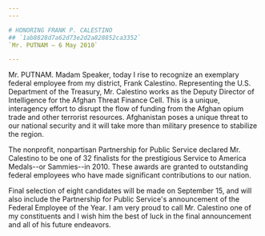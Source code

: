 ```yaml
---
---

# HONORING FRANK P. CALESTINO
## `1ab8828d7a62d73e2d2a828852ca3352`
`Mr. PUTNAM — 6 May 2010`

---
```



Mr. PUTNAM. Madam Speaker, today I rise to recognize an exemplary 
federal employee from my district, Frank Calestino. Representing the 
U.S. Department of the Treasury, Mr. Calestino works as the Deputy 
Director of Intelligence for the Afghan Threat Finance Cell. This is a 
unique, interagency effort to disrupt the flow of funding from the 
Afghan opium trade and other terrorist resources. Afghanistan poses a 
unique threat to our national security and it will take more than 
military presence to stabilize the region.

The nonprofit, nonpartisan Partnership for Public Service declared 
Mr. Calestino to be one of 32 finalists for the prestigious Service to 
America Medals--or Sammies--in 2010. These awards are granted to 
outstanding federal employees who have made significant contributions 
to our nation.

Final selection of eight candidates will be made on September 15, and 
will also include the Partnership for Public Service's announcement of 
the Federal Employee of the Year. I am very proud to call Mr. Calestino 
one of my constituents and I wish him the best of luck in the final 
announcement and all of his future endeavors.

